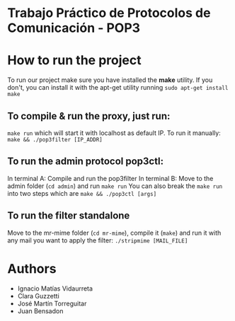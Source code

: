 # Trabajo Práctico de Protocolos de Comunicación - POP3

# How to run the project
To run our project make sure you have installed the **make** utility. If you don't,
you can install it with the apt-get utility running `sudo apt-get install make`

## To compile & run the proxy, just run:
`make run` which will start it with localhost as default IP. To run it manually:
`make && ./pop3filter [IP_ADDR]`

## To run the admin protocol pop3ctl:
In terminal A: Compile and run the pop3filter
In terminal B: Move to the admin folder (`cd admin`) and run `make run`
You can also break the `make run` into two steps which are `make && ./pop3ctl [args]`

## To run the filter standalone
Move to the mr-mime folder (`cd mr-mime`), compile it (`make`) and run it with any mail you want to apply the filter:
`./stripmime [MAIL_FILE]`


# Authors
- Ignacio Matías Vidaurreta
- Clara Guzzetti
- José Martín Torreguitar
- Juan Bensadon
